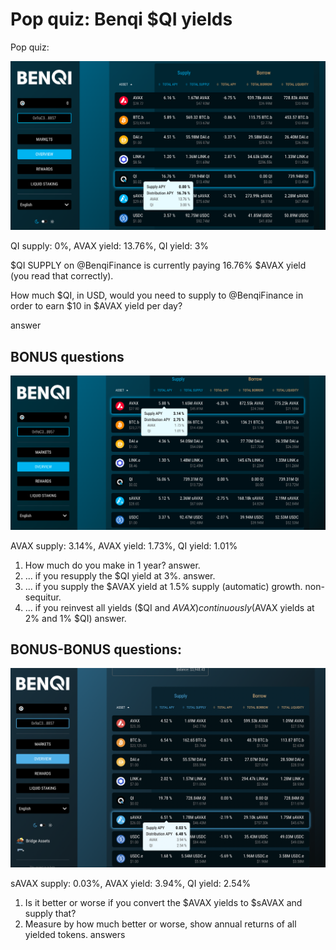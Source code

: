# Pop quiz: Benqi $QI yields

Pop quiz:

![](imgs/quiz/01/pop-01.png)

QI supply: 0%, AVAX yield: 13.76%, QI yield: 3%

$QI SUPPLY on @BenqiFinance is currently paying 16.76% $AVAX yield (you read 
that correctly).

How much $QI, in USD, would you need to supply to @BenqiFinance in order to 
earn $10 in $AVAX yield per day?

answer

## BONUS questions

![](imgs/quiz/01/bonus-01.png)

AVAX supply: 3.14%, AVAX yield: 1.73%, QI yield: 1.01%

1. How much do you make in 1 year? answer.
1. ... if you resupply the $QI yield at 3%. answer.
1. ... if you supply the $AVAX yield at 1.5% supply (automatic) growth. non-sequitur.
1. ... if you reinvest all yields ($QI and $AVAX) continuously ($AVAX yields at 2% and 1% $QI) answer.

## BONUS-BONUS questions:

![](imgs/quiz/01/bonus-02.png)

sAVAX supply: 0.03%, AVAX yield: 3.94%, QI yield: 2.54%

1. Is it better or worse if you convert the $AVAX yields to $sAVAX and supply that?
1. Measure by how much better or worse, show annual returns of all yielded tokens. 
answers
